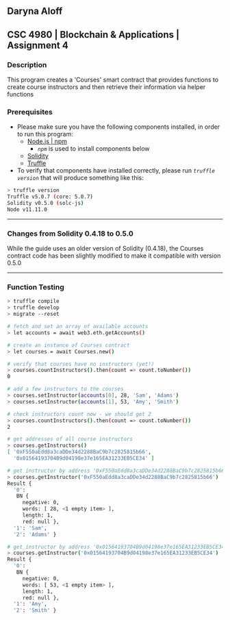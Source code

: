 ## Daryna Aloff
## CSC 4980 | Blockchain & Applications | Assignment 4
### Description
This program creates a 'Courses' smart contract that provides functions to create course instructors and then retrieve their information via helper functions

### Prerequisites
* Please make sure you have the following components installed, in order to run this program:
    * [Node.js | npm](https://www.npmjs.com/get-npm)
        * *`npm`* is used to install components below
    * [Solidity](https://www.npmjs.com/package/solc)
    * [Truffle](https://www.npmjs.com/package/truffle)
* To verify that components have installed correctly, please run *`truffle version`* that will produce something like this:
```sh
> truffle version
Truffle v5.0.7 (core: 5.0.7)
Solidity v0.5.0 (solc-js)
Node v11.11.0
```
-------
### Changes from Solidity 0.4.18 to 0.5.0
While the guide uses an older version of Solidity (0.4.18), the Courses contract code has been slightly modified to make it compatible with version 0.5.0

-------
### Function Testing
```sh
> truffle compile
> truffle develop
> migrate --reset

# fetch and set an array of available accounts
> let accounts = await web3.eth.getAccounts()

# create an instance of Courses contract
> let courses = await Courses.new()

# verify that courses have no instructors (yet!)
> courses.countInstructors().then(count => count.toNumber())
0

# add a few instructors to the courses
> courses.setInstructor(accounts[0], 28, 'Sam', 'Adams')
> courses.setInstructor(accounts[1], 53, 'Amy', 'Smith')

# check instructors count now - we should get 2
> courses.countInstructors().then(count => count.toNumber())
2

# get addresses of all course instructors
> courses.getInstructors()
[ '0xF550aEdd8a3caDDe34d2288BaC9b7c2825815b66',
  '0x01564193704B9d04198e37e165EA31233EB5CE34' ]

# get instructor by address '0xF550aEdd8a3caDDe34d2288BaC9b7c2825815b66'
> courses.getInstructor('0xF550aEdd8a3caDDe34d2288BaC9b7c2825815b66')
Result {
  '0':
   BN {
     negative: 0,
     words: [ 28, <1 empty item> ],
     length: 1,
     red: null },
  '1': 'Sam',
  '2': 'Adams' }

# get instructor by address '0x01564193704B9d04198e37e165EA31233EB5CE34'
> courses.getInstructor('0x01564193704B9d04198e37e165EA31233EB5CE34')
Result {
  '0':
   BN {
     negative: 0,
     words: [ 53, <1 empty item> ],
     length: 1,
     red: null },
  '1': 'Amy',
  '2': 'Smith' }
